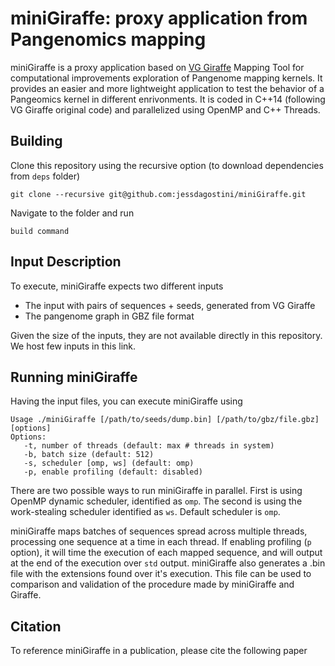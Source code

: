 # miniGiraffe: proxy application from Pangenomics mapping
miniGiraffe is a proxy application based on [VG Giraffe](https://github.com/vgteam/vg) Mapping Tool for computational improvements exploration of Pangenome mapping kernels. It provides an easier and more lightweight application to test the behavior of a Pangeomics kernel in different enrivonments. It is coded in C++14 (following VG Giraffe original code) and parallelized using OpenMP and C++ Threads.


Building
------------------------------------------
Clone this repository using the recursive option (to download dependencies from `deps` folder)

```git clone --recursive git@github.com:jessdagostini/miniGiraffe.git```

Navigate to the folder and run

`build command`

Input Description
------------------------------------------
To execute, miniGiraffe expects two different inputs
- The input with pairs of sequences + seeds, generated from VG Giraffe
- The pangenome graph in GBZ file format

Given the size of the inputs, they are not available directly in this repository. We host few inputs in this link.

Running miniGiraffe
------------------------------------------
Having the input files, you can execute miniGiraffe using

```
Usage ./miniGiraffe [/path/to/seeds/dump.bin] [/path/to/gbz/file.gbz] [options]
Options: 
   -t, number of threads (default: max # threads in system)
   -b, batch size (default: 512)
   -s, scheduler [omp, ws] (default: omp)
   -p, enable profiling (default: disabled)
```

There are two possible ways to run miniGiraffe in parallel. First is using OpenMP dynamic scheduler, identified as `omp`. The second is using the work-stealing scheduler identified as `ws`. Default scheduler is `omp`.

miniGiraffe maps batches of sequences spread across multiple threads, processing one sequence at a time in each thread. If enabling profiling (`p` option), it will time the execution of each mapped sequence, and will output at the end of the execution over `std` output. miniGiraffe also generates a .bin file with the extensions found over it's execution. This file can be used to comparison and validation of the procedure made by miniGiraffe and Giraffe.


Citation
------------------------------------------
To reference miniGiraffe in a publication, please cite the following paper